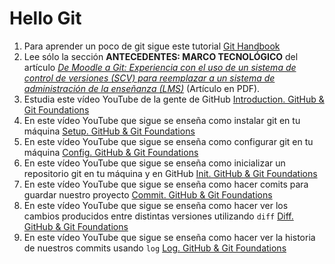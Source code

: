 # Hello Git

1. Para aprender un poco de git sigue este tutorial [Git Handbook](https://guides.github.com/introduction/git-handbook/)
2. Lee sólo la sección **ANTECEDENTES: MARCO TECNOLÓGICO** del artículo [*De Moodle a Git: Experiencia con el uso de un sistema de control de versiones (SCV) para reemplazar a un sistema de administración de la enseñanza (LMS)*](https://campusvirtual.ull.es/ocw/pluginfile.php/15275/mod_folder/content/0/de-moodle-a-git/experiencias_git.pdf?forcedownload=1) (Artículo en PDF). 
3. Estudia este vídeo YouTube de la gente de GitHub [Introduction. GitHub & Git Foundations](https://youtu.be/FyfwLX4HAxM)
4. En este vídeo YouTube que sigue se enseña como instalar git en tu máquina [Setup. GitHub & Git Foundations](https://youtu.be/7Inc0G0wutk)
4. En este vídeo YouTube que sigue se enseña como configurar git en tu máquina [Config. GitHub & Git Foundations](https://youtu.be/ZChtKFLiaNw)
4. En este vídeo YouTube que sigue se enseña como inicializar un repositorio git en tu máquina y en GitHub [Init. GitHub & Git Foundations](https://youtu.be/WxMFZncm12s)
4. En este vídeo YouTube que sigue se enseña como hacer comits para guardar nuestro proyecto [Commit. GitHub & Git Foundations](https://youtu.be/A-Cll9jEnnM)
4. En este vídeo YouTube que sigue se enseña como hacer ver los cambios producidos entre distintas versiones utilizando `diff` [Diff. GitHub & Git Foundations](https://youtu.be/RXSriVcoI70)
4. En este vídeo YouTube que sigue se enseña como hacer ver la historia de nuestros commits usando `log` [Log. GitHub & Git Foundations](https://youtu.be/Ew8HQsFyVHo)

